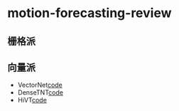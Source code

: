 # motion-forecasting-review

## 栅格派

## 向量派

- VectorNet[code](https://github.com/Alpha9527/yet-another-vectornet)
- DenseTNT[code](https://github.com/Tsinghua-MARS-Lab/DenseTNT)
- HiVT[code](https://github.com/ZikangZhou/HiVT)
